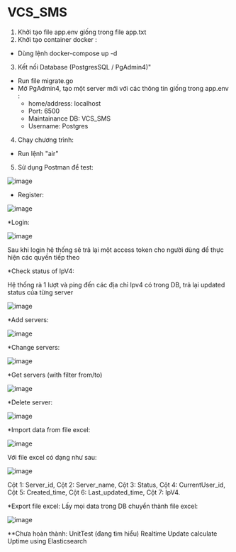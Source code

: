 # VCS_SMS

1. Khởi tạo file app.env giống trong file app.txt
2. Khởi tạo container docker :

- Dùng lệnh docker-compose up -d

3. Kết nối Database (PostgresSQL / PgAdmin4)"

- Run file migrate.go
- Mở PgAdmin4, tạo một server mới với các thông tin giống trong app.env :
  - home/address: localhost
  - Port: 6500
  - Maintainance DB: VCS_SMS
  - Username: Postgres

4. Chạy chương trình:

- Run lệnh "air"

5. Sử dụng Postman để test:

![image](https://user-images.githubusercontent.com/88451173/196332348-15dab904-3048-4e3a-bb6a-17fd8fc734c6.png)

- Register:

![image](https://user-images.githubusercontent.com/88451173/196332443-ce5d4fcd-34c1-4c88-b4cd-384c3d5d24ca.png)

\*Login:

![image](https://user-images.githubusercontent.com/88451173/196332528-ceb76288-7736-4c2b-9ea4-15116a2bfa32.png)

Sau khi login hệ thống sẽ trả lại một access token cho người dùng để thực hiện các quyền tiếp theo

\*Check status of IpV4:

Hệ thống rà 1 lượt và ping đến các địa chỉ Ipv4 có trong DB, trả lại updated status của từng server

![image](https://user-images.githubusercontent.com/88451173/196333916-97413fb6-209c-48f5-aa50-f62b487035e4.png)

\*Add servers:

![image](https://user-images.githubusercontent.com/88451173/196332730-6f156ea5-6270-480c-bc1e-2a4187664003.png)

\*Change servers:

![image](https://user-images.githubusercontent.com/88451173/196332833-80f5ed34-3354-4d82-b8bb-1b0d588100fd.png)

\*Get servers (with filter from/to)

![image](https://user-images.githubusercontent.com/88451173/196332943-339b263e-2d0b-4ea3-b439-1ac5446f3c3a.png)

\*Delete server:

![image](https://user-images.githubusercontent.com/88451173/196333019-4df4fc38-4785-405b-be2c-68d652e65f6a.png)

\*Import data from file excel:

![image](https://user-images.githubusercontent.com/88451173/196333117-bc44987c-8edd-4033-bf6e-c2db96bb611d.png)

Với file excel có dạng như sau:

![image](https://user-images.githubusercontent.com/88451173/196333228-cd80fd62-650b-4361-90a3-bc6d2cc9d96f.png)

Cột 1: Server_id,
Cột 2: Server_name,
Cột 3: Status,
Cột 4: CurrentUser_id,
Cột 5: Created_time,
Cột 6: Last_updated_time,
Cột 7: IpV4.

\*Export file excel:
Lấy mọi data trong DB chuyển thành file excel:

![image](https://user-images.githubusercontent.com/88451173/196333631-327f9693-0947-400d-bf0a-6846d4f9e33d.png)

\*\*Chưa hoàn thành:
UnitTest (đang tìm hiểu)
Realtime Update
calculate Uptime using Elasticsearch
